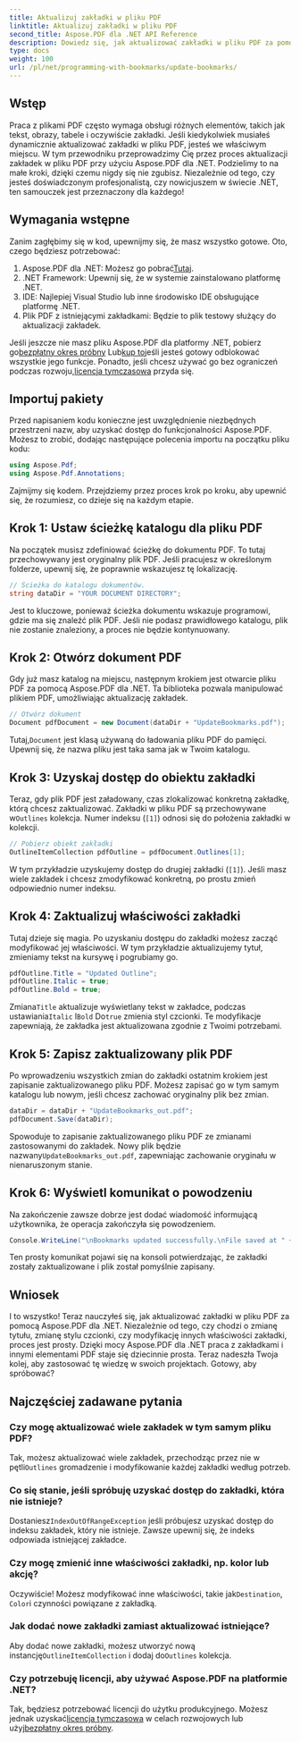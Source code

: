```yaml
---
title: Aktualizuj zakładki w pliku PDF
linktitle: Aktualizuj zakładki w pliku PDF
second_title: Aspose.PDF dla .NET API Reference
description: Dowiedz się, jak aktualizować zakładki w pliku PDF za pomocą Aspose.PDF dla .NET z tego przewodnika. Idealne dla programistów, którzy chcą skutecznie modyfikować zakładki PDF.
type: docs
weight: 100
url: /pl/net/programming-with-bookmarks/update-bookmarks/
---
```

## Wstęp

Praca z plikami PDF często wymaga obsługi różnych elementów, takich jak tekst, obrazy, tabele i oczywiście zakładki. Jeśli kiedykolwiek musiałeś dynamicznie aktualizować zakładki w pliku PDF, jesteś we właściwym miejscu. W tym przewodniku przeprowadzimy Cię przez proces aktualizacji zakładek w pliku PDF przy użyciu Aspose.PDF dla .NET. Podzielimy to na małe kroki, dzięki czemu nigdy się nie zgubisz. Niezależnie od tego, czy jesteś doświadczonym profesjonalistą, czy nowicjuszem w świecie .NET, ten samouczek jest przeznaczony dla każdego!

## Wymagania wstępne

Zanim zagłębimy się w kod, upewnijmy się, że masz wszystko gotowe. Oto, czego będziesz potrzebować:

1.  Aspose.PDF dla .NET: Możesz go pobrać[Tutaj](https://releases.aspose.com/pdf/net/).
2. .NET Framework: Upewnij się, że w systemie zainstalowano platformę .NET.
3. IDE: Najlepiej Visual Studio lub inne środowisko IDE obsługujące platformę .NET.
4. Plik PDF z istniejącymi zakładkami: Będzie to plik testowy służący do aktualizacji zakładek.

 Jeśli jeszcze nie masz pliku Aspose.PDF dla platformy .NET, pobierz go[bezpłatny okres próbny](https://releases.aspose.com/) Lub[kup to](https://purchase.aspose.com/buy)jeśli jesteś gotowy odblokować wszystkie jego funkcje. Ponadto, jeśli chcesz używać go bez ograniczeń podczas rozwoju,[licencja tymczasowa](https://purchase.aspose.com/temporary-license/) przyda się.

## Importuj pakiety

Przed napisaniem kodu konieczne jest uwzględnienie niezbędnych przestrzeni nazw, aby uzyskać dostęp do funkcjonalności Aspose.PDF. Możesz to zrobić, dodając następujące polecenia importu na początku pliku kodu:

```csharp
using Aspose.Pdf;
using Aspose.Pdf.Annotations;
```

Zajmijmy się kodem. Przejdziemy przez proces krok po kroku, aby upewnić się, że rozumiesz, co dzieje się na każdym etapie.

## Krok 1: Ustaw ścieżkę katalogu dla pliku PDF

Na początek musisz zdefiniować ścieżkę do dokumentu PDF. To tutaj przechowywany jest oryginalny plik PDF. Jeśli pracujesz w określonym folderze, upewnij się, że poprawnie wskazujesz tę lokalizację.

```csharp
// Ścieżka do katalogu dokumentów.
string dataDir = "YOUR DOCUMENT DIRECTORY";
```

Jest to kluczowe, ponieważ ścieżka dokumentu wskazuje programowi, gdzie ma się znaleźć plik PDF. Jeśli nie podasz prawidłowego katalogu, plik nie zostanie znaleziony, a proces nie będzie kontynuowany.

## Krok 2: Otwórz dokument PDF

Gdy już masz katalog na miejscu, następnym krokiem jest otwarcie pliku PDF za pomocą Aspose.PDF dla .NET. Ta biblioteka pozwala manipulować plikiem PDF, umożliwiając aktualizację zakładek.

```csharp
// Otwórz dokument
Document pdfDocument = new Document(dataDir + "UpdateBookmarks.pdf");
```

 Tutaj,`Document` jest klasą używaną do ładowania pliku PDF do pamięci. Upewnij się, że nazwa pliku jest taka sama jak w Twoim katalogu. 

## Krok 3: Uzyskaj dostęp do obiektu zakładki

 Teraz, gdy plik PDF jest załadowany, czas zlokalizować konkretną zakładkę, którą chcesz zaktualizować. Zakładki w pliku PDF są przechowywane w`Outlines` kolekcja. Numer indeksu (`[1]`) odnosi się do położenia zakładki w kolekcji.

```csharp
// Pobierz obiekt zakładki
OutlineItemCollection pdfOutline = pdfDocument.Outlines[1];
```

W tym przykładzie uzyskujemy dostęp do drugiej zakładki (`[1]`). Jeśli masz wiele zakładek i chcesz zmodyfikować konkretną, po prostu zmień odpowiednio numer indeksu.

## Krok 4: Zaktualizuj właściwości zakładki

Tutaj dzieje się magia. Po uzyskaniu dostępu do zakładki możesz zacząć modyfikować jej właściwości. W tym przykładzie aktualizujemy tytuł, zmieniamy tekst na kursywę i pogrubiamy go.

```csharp
pdfOutline.Title = "Updated Outline";
pdfOutline.Italic = true;
pdfOutline.Bold = true;
```

 Zmiana`Title` aktualizuje wyświetlany tekst w zakładce, podczas ustawiania`Italic` I`Bold` Do`true` zmienia styl czcionki. Te modyfikacje zapewniają, że zakładka jest aktualizowana zgodnie z Twoimi potrzebami.

## Krok 5: Zapisz zaktualizowany plik PDF

Po wprowadzeniu wszystkich zmian do zakładki ostatnim krokiem jest zapisanie zaktualizowanego pliku PDF. Możesz zapisać go w tym samym katalogu lub nowym, jeśli chcesz zachować oryginalny plik bez zmian.

```csharp
dataDir = dataDir + "UpdateBookmarks_out.pdf";
pdfDocument.Save(dataDir);
```

 Spowoduje to zapisanie zaktualizowanego pliku PDF ze zmianami zastosowanymi do zakładek. Nowy plik będzie nazwany`UpdateBookmarks_out.pdf`, zapewniając zachowanie oryginału w nienaruszonym stanie.

## Krok 6: Wyświetl komunikat o powodzeniu

Na zakończenie zawsze dobrze jest dodać wiadomość informującą użytkownika, że operacja zakończyła się powodzeniem.

```csharp
Console.WriteLine("\nBookmarks updated successfully.\nFile saved at " + dataDir);
```

Ten prosty komunikat pojawi się na konsoli potwierdzając, że zakładki zostały zaktualizowane i plik został pomyślnie zapisany.

## Wniosek

I to wszystko! Teraz nauczyłeś się, jak aktualizować zakładki w pliku PDF za pomocą Aspose.PDF dla .NET. Niezależnie od tego, czy chodzi o zmianę tytułu, zmianę stylu czcionki, czy modyfikację innych właściwości zakładki, proces jest prosty. Dzięki mocy Aspose.PDF dla .NET praca z zakładkami i innymi elementami PDF staje się dziecinnie prosta. Teraz nadeszła Twoja kolej, aby zastosować tę wiedzę w swoich projektach. Gotowy, aby spróbować?

## Najczęściej zadawane pytania

### Czy mogę aktualizować wiele zakładek w tym samym pliku PDF?  
 Tak, możesz aktualizować wiele zakładek, przechodząc przez nie w pętli`Outlines` gromadzenie i modyfikowanie każdej zakładki według potrzeb.

### Co się stanie, jeśli spróbuję uzyskać dostęp do zakładki, która nie istnieje?  
 Dostaniesz`IndexOutOfRangeException` jeśli próbujesz uzyskać dostęp do indeksu zakładek, który nie istnieje. Zawsze upewnij się, że indeks odpowiada istniejącej zakładce.

### Czy mogę zmienić inne właściwości zakładki, np. kolor lub akcję?  
 Oczywiście! Możesz modyfikować inne właściwości, takie jak`Destination`, `Color`i czynności powiązane z zakładką.

### Jak dodać nowe zakładki zamiast aktualizować istniejące?  
 Aby dodać nowe zakładki, możesz utworzyć nową instancję`OutlineItemCollection` i dodaj do`Outlines` kolekcja.

### Czy potrzebuję licencji, aby używać Aspose.PDF na platformie .NET?  
 Tak, będziesz potrzebować licencji do użytku produkcyjnego. Możesz jednak uzyskać[licencja tymczasowa](https://purchase.aspose.com/temporary-license/) w celach rozwojowych lub użyj[bezpłatny okres próbny](https://releases.aspose.com/).